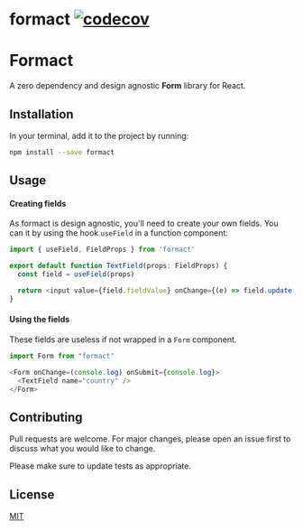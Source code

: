 # formact [![codecov](https://codecov.io/gh/diogoperillo/formact/branch/main/graph/badge.svg?token=MIYML221SA)](https://codecov.io/gh/diogoperillo/formact)

# Formact

A zero dependency and design agnostic **Form** library for React.

## Installation

In your terminal, add it to the project by running:

```bash
npm install --save formact
```

## Usage

#### Creating fields
As formact is design agnostic, you'll need to create your own fields. You can it by using the hook `useField` in a function component:

```typescript
import { useField, FieldProps } from 'formact'

export default function TextField(props: FieldProps) {
  const field = useField(props)

  return <input value={field.fieldValue} onChange={(e) => field.update(e.target.value) />
}
```

#### Using the fields
These fields are useless if not wrapped in a `Form` component.

```typescript
import Form from "formact" 

<Form onChange=(console.log) onSubmit={console.log}>
  <TextField name="country" />
</Form>
```

## Contributing
Pull requests are welcome. For major changes, please open an issue first to discuss what you would like to change.

Please make sure to update tests as appropriate.

## License
[MIT](https://choosealicense.com/licenses/mit/)
